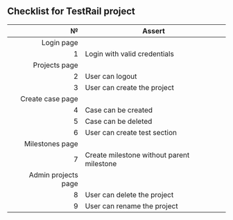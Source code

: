 ## Checklist for TestRail project

|          №          | Assert                                    |
|--------------------:|-------------------------------------------|
|      Login page     |                                           |
|          1          | Login with valid credentials              |
|    Projects page    |                                           |
|          2          | User can logout                           |
|          3          | User can create the project               |
|   Create case page  |                                           |
|          4          | Case   can be created                     |
|          5          | Case   can be deleted                     |
|          6          | User   can create test section            |
|   Milestones page   |                                           |
|          7          | Create milestone without parent milestone |
| Admin projects page |                                           |
|          8          | User can delete the project               |
|          9          | User can rename the project               |